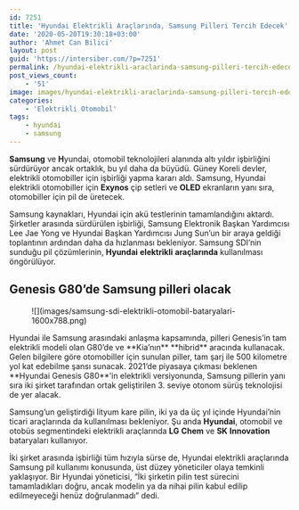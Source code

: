 ```yaml
---
id: 7251
title: 'Hyundai Elektrikli Araçlarında, Samsung Pilleri Tercih Edecek'
date: '2020-05-20T19:30:18+03:00'
author: 'Ahmet Can Bilici'
layout: post
guid: 'https://intersiber.com/?p=7251'
permalink: /hyundai-elektrikli-araclarinda-samsung-pilleri-tercih-edecek/
post_views_count:
    - '51'
image: images/hyundai-elektrikli-araclarinda-samsung-pilleri-tercih-edecek.png
categories:
    - 'Elektrikli Otomobil'
tags:
    - hyundai
    - samsung
---
```


**Samsung** ve **H**yundai, otomobil teknolojileri alanında altı yıldır işbirliğini sürdürüyor ancak ortaklık, bu yıl daha da büyüdü. Güney Koreli devler, elektrikli otomobiller için işbirliği yapma kararı aldı. Samsung, Hyundai elektrikli otomobiller için **Exynos** çip setleri ve **OLED** ekranların yanı sıra, otomobiller için pil de üretecek.

Samsung kaynakları, Hyundai için akü testlerinin tamamlandığını aktardı. Şirketler arasında sürdürülen işbirliği, Samsung Elektronik Başkan Yardımcısı Lee Jae Yong ve Hyundai Başkan Yardımcısı Jung Sun’un bir araya geldiği toplantının ardından daha da hızlanması bekleniyor. Samsung SDI’nin sunduğu pil çözümlerinin, **Hyundai** **elektrikli** **araçlarında** kullanılması öngörülüyor.

## Genesis G80’de Samsung pilleri olacak

<figure class="wp-block-image size-large">![](images/samsung-sdi-elektrikli-otomobil-bataryalari-1600x788.png)</figure>Hyundai ile Samsung arasındaki anlaşma kapsamında, pilleri Genesis’in tam elektrikli modeli olan G80’de ve **Kia’nın** **hibrid** aracında kullanacak. Gelen bilgilere göre otomobiller için sunulan piller, tam şarj ile 500 kilometre yol kat edebilme şansı sunacak. 2021’de piyasaya çıkması beklenen **Hyundai Genesis G80**’in elektrikli versiyonunda, Samsung pillerin yanı sıra iki şirket tarafından ortak geliştirilen 3. seviye otonom sürüş teknolojisi de yer alacak.

Samsung’un geliştirdiği lityum kare pilin, iki ya da üç yıl içinde Hyundai’nin ticari araçlarında da kullanılması bekleniyor. Şu anda **Hyundai**, otomobil ve otobüs segmentindeki elektrikli araçlarında **LG** **Chem** ve **SK** **Innovation** bataryaları kullanıyor.

İki şirket arasında işbirliği tüm hızıyla sürse de, Hyundai elektrikli araçlarında Samsung pil kullanımı konusunda, üst düzey yöneticiler olaya temkinli yaklaşıyor. Bir Hyundai yöneticisi, “İki şirketin pilin test sürecini tamamladıkları doğru, ancak modelin ya da nihai pilin kabul edilip edilmeyeceği henüz doğrulanmadı” dedi.